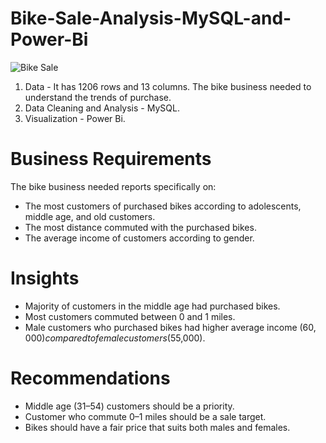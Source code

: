 # Bike-Sale-Analysis-MySQL-and-Power-Bi

![Bike Sale](https://github.com/JaneNnyawira/Bike-Sale-Analysis-MySQL-and-Power-Bi/assets/134518125/a10e0d52-eb48-4867-9e49-77c249283c75)

1. Data - It has 1206 rows and 13 columns. The bike business needed to understand the trends of purchase.
2. Data Cleaning and Analysis - MySQL.
3. Visualization - Power Bi.

# Business Requirements 
The bike business needed reports specifically on:
* The most customers of purchased bikes according to adolescents, middle age, and old customers. 
* The most distance commuted with the purchased bikes. 
* The average income of customers according to gender.

# Insights 
* Majority of customers in the middle age had purchased bikes.
* Most customers commuted between 0 and 1 miles.
* Male customers who purchased bikes had higher average income ($60,000) compared to female customers ($55,000).

# Recommendations
* Middle age (31–54) customers should be a priority.
* Customer who commute 0–1 miles should be a sale target.
* Bikes should have a fair price that suits both males and females.
